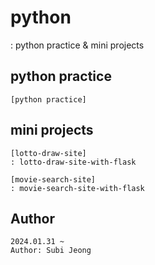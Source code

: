 # python
: python practice & mini projects

## python practice
```angular2html
[python practice]
```

## mini projects
```angular2html
[lotto-draw-site]
: lotto-draw-site-with-flask

[movie-search-site]
: movie-search-site-with-flask
```

## Author

```
2024.01.31 ~
Author: Subi Jeong
```
